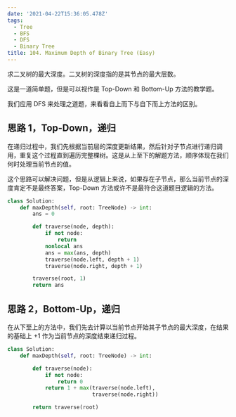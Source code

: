 ```yaml
---
date: '2021-04-22T15:36:05.478Z'
tags:
  - Tree
  - BFS
  - DFS
  - Binary Tree
title: 104. Maximum Depth of Binary Tree (Easy)
---
```


求二叉树的最大深度。二叉树的深度指的是其节点的最大层数。

这是一道简单题，但是可以视作是 Top-Down 和 Bottom-Up 方法的教学题。

我们应用 DFS 来处理之道题，来看看自上而下与自下而上方法的区别。

<!-- more -->

## 思路 1，Top-Down，递归

在递归过程中，我们先根据当前层的深度更新结果，然后针对子节点进行递归调用，重复这个过程直到遍历完整棵树。这是从上至下的解题方法，顺序体现在我们何时处理当前节点的值。

这个思路可以解决问题，但是从逻辑上来说，如果存在子节点，那么当前节点的深度肯定不是最终答案，Top-Down 方法或许不是最符合这道题目逻辑的方法。

```python
class Solution:
    def maxDepth(self, root: TreeNode) -> int:
        ans = 0

        def traverse(node, depth):
            if not node:
                return
            nonlocal ans
            ans = max(ans, depth)
            traverse(node.left, depth + 1)
            traverse(node.right, depth + 1)

        traverse(root, 1)
        return ans
```

## 思路 2，Bottom-Up，递归

在从下至上的方法中，我们先去计算以当前节点开始其子节点的最大深度，在结果的基础上 +1 作为当前节点的深度结束递归过程。

```python
class Solution:
    def maxDepth(self, root: TreeNode) -> int:

        def traverse(node):
            if not node:
                return 0
            return 1 + max(traverse(node.left),
                           traverse(node.right))

        return traverse(root)
```
